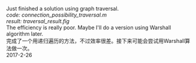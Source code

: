Just finished a solution using graph traversal.  
*code: connection_possibility_traversal.m  
result: traversal_result.fig*  
The efficiency is really poor. Maybe I'll do a version using Warshall algorithm later.  
完成了一个用递归遍历的方法，不过效率很差。接下来可能会尝试用Warshall算法做一次。  
2017-2-26
